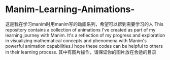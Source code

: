 # Manim-Learning-Animations-
这是我在学习manim时用manim写的动画系列，希望可以帮到需要学习的人
This repository contains a collection of animations I've created as part of my learning journey with Manim. It's a reflection of my progress and exploration in visualizing mathematical concepts and phenomena with Manim's powerful animation capabilities.I hope these codes can be helpful to others in their learning process.
其中有图片操作，请保证你的图片放在合适的目录
